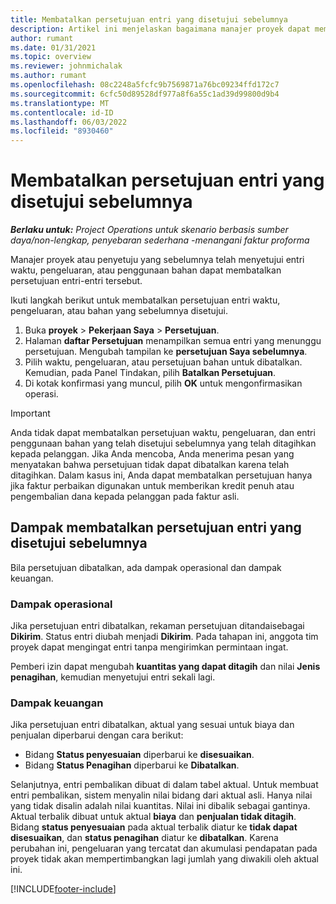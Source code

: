 ```yaml
---
title: Membatalkan persetujuan entri yang disetujui sebelumnya
description: Artikel ini menjelaskan bagaimana manajer proyek dapat membatalkan persetujuan entri waktu, pengeluaran, atau penggunaan bahan yang disetujui sebelumnya.
author: rumant
ms.date: 01/31/2021
ms.topic: overview
ms.reviewer: johnmichalak
ms.author: rumant
ms.openlocfilehash: 08c2248a5fcfc9b7569871a76bc09234ffd172c7
ms.sourcegitcommit: 6cfc50d89528df977a8f6a55c1ad39d99800d9b4
ms.translationtype: MT
ms.contentlocale: id-ID
ms.lasthandoff: 06/03/2022
ms.locfileid: "8930460"
---
```

# <a name="cancel-the-approval-of-previously-approved-entries"></a>Membatalkan persetujuan entri yang disetujui sebelumnya

_**Berlaku untuk:** Project Operations untuk skenario berbasis sumber daya/non-lengkap, penyebaran sederhana -menangani faktur proforma_

Manajer proyek atau penyetuju yang sebelumnya telah menyetujui entri waktu, pengeluaran, atau penggunaan bahan dapat membatalkan persetujuan entri-entri tersebut. 

Ikuti langkah berikut untuk membatalkan persetujuan entri waktu, pengeluaran, atau bahan yang sebelumnya disetujui.

1. Buka **proyek** \> **Pekerjaan Saya** \> **Persetujuan**.
2. Halaman **daftar Persetujuan** menampilkan semua entri yang menunggu persetujuan. Mengubah tampilan ke **persetujuan Saya sebelumnya**.
3. Pilih waktu, pengeluaran, atau persetujuan bahan untuk dibatalkan. Kemudian, pada Panel Tindakan, pilih **Batalkan Persetujuan**.
4. Di kotak konfirmasi yang muncul, pilih **OK** untuk mengonfirmasikan operasi.

> [!IMPORTANT]
> Anda tidak dapat membatalkan persetujuan waktu, pengeluaran, dan entri penggunaan bahan yang telah disetujui sebelumnya yang telah ditagihkan kepada pelanggan. Jika Anda mencoba, Anda menerima pesan yang menyatakan bahwa persetujuan tidak dapat dibatalkan karena telah ditagihkan. Dalam kasus ini, Anda dapat membatalkan persetujuan hanya jika faktur perbaikan digunakan untuk memberikan kredit penuh atau pengembalian dana kepada pelanggan pada faktur asli.

## <a name="impact-of-canceling-the-approval-of-a-previously-approved-entry"></a>Dampak membatalkan persetujuan entri yang disetujui sebelumnya

Bila persetujuan dibatalkan, ada dampak operasional dan dampak keuangan.

### <a name="operational-impact"></a>Dampak operasional

Jika persetujuan entri dibatalkan, rekaman persetujuan ditandaisebagai **Dikirim**. Status entri diubah menjadi **Dikirim**. Pada tahapan ini, anggota tim proyek dapat mengingat entri tanpa mengirimkan permintaan ingat.

Pemberi izin dapat mengubah **kuantitas yang dapat ditagih** dan nilai **Jenis penagihan**, kemudian menyetujui entri sekali lagi.

### <a name="financial-impact"></a>Dampak keuangan

Jika persetujuan entri dibatalkan, aktual yang sesuai untuk biaya dan penjualan diperbarui dengan cara berikut:

- Bidang **Status penyesuaian** diperbarui ke **disesuaikan**.
- Bidang **Status Penagihan** diperbarui ke **Dibatalkan**.

Selanjutnya, entri pembalikan dibuat di dalam tabel aktual. Untuk membuat entri pembalikan, sistem menyalin nilai bidang dari aktual asli. Hanya nilai yang tidak disalin adalah nilai kuantitas. Nilai ini dibalik sebagai gantinya. Aktual terbalik dibuat untuk aktual **biaya** dan **penjualan tidak ditagih**. Bidang **status penyesuaian** pada aktual terbalik diatur ke **tidak dapat disesuaikan**, dan **status penagihan** diatur ke **dibatalkan**. Karena perubahan ini, pengeluaran yang tercatat dan akumulasi pendapatan pada proyek tidak akan mempertimbangkan lagi jumlah yang diwakili oleh aktual ini.

[!INCLUDE[footer-include](../includes/footer-banner.md)]
